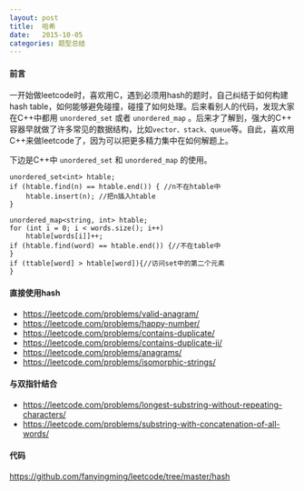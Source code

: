 ```yaml
---
layout: post
title:  哈希
date:   2015-10-05
categories: 题型总结
---
```


#### 前言

一开始做leetcode时，喜欢用C，遇到必须用hash的题时，自己纠结于如何构建hash table，如何能够避免碰撞，碰撞了如何处理。后来看别人的代码，发现大家在C++中都用 `unordered_set` 或者 `unordered_map` 。后来才了解到，强大的C++ 容器早就做了许多常见的数据结构，比如`vector、stack、queue`等。自此，喜欢用C++来做leetcode了，因为可以把更多精力集中在如何解题上。

下边是C++中 `unordered_set` 和 `unordered_map` 的使用。


    unordered_set<int> htable;
    if (htable.find(n) == htable.end()) { //n不在htable中
        htable.insert(n); //把n插入htable
    }

    unordered_map<string, int> htable;
    for (int i = 0; i < words.size(); i++)
        htable[words[i]]++;
    if (htable.find(word) == htable.end()) {//不在table中
    }
    if (ttable[word] > htable[word]){//访问set中的第二个元素
    }

#### 直接使用hash

- <https://leetcode.com/problems/valid-anagram/>
- <https://leetcode.com/problems/happy-number/>
- <https://leetcode.com/problems/contains-duplicate/>
- <https://leetcode.com/problems/contains-duplicate-ii/>
- <https://leetcode.com/problems/anagrams/>
- <https://leetcode.com/problems/isomorphic-strings/>

#### 与双指针结合

- <https://leetcode.com/problems/longest-substring-without-repeating-characters/>
- <https://leetcode.com/problems/substring-with-concatenation-of-all-words/>

#### 代码
<https://github.com/fanyingming/leetcode/tree/master/hash>
